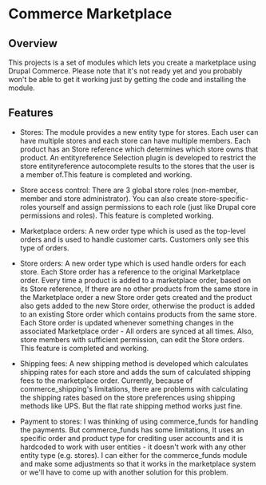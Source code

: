 Commerce Marketplace
====================

Overview
--------
This projects is a set of modules which lets you create a marketplace using
Drupal Commerce. Please note that it's not ready yet and you probably won't be
able to get it working just by getting the code and installing the module.

Features
--------
* Stores: The module provides a new entity type for stores. Each user can have
  multiple stores and each store can have multiple members. Each product has an
  Store reference which determines which store owns that product. An
  entityreference Selection plugin is developed to restrict the store
  entityreference autocomplete results to the stores that the user is a member
  of.This feature is completed and working.

* Store access control: There are 3 global store roles (non-member, member and
  store administrator). You can also create store-specific-roles yourself and
  assign permissions to each role (just like Drupal core permissions and
  roles). This feature is completed working.

* Marketplace orders: A new order type which is used as the top-level orders and
  is used to handle customer carts. Customers only see this type of orders.

* Store orders: A new order type which is used handle orders for each store.
  Each Store order has a reference to the original Marketplace order. Every time
  a product is added to a marketplace order, based on its Store reference, If
  there are no other products from the same store in the Marketplace order a new
  Store order gets created and the product also gets added to the new Store
  order, otherwise the product is added to an existing Store order which contains
  products from the same store. Each Store order is updated whenever something
  changes in the associated Marketplace order - All orders are synced at all
  times. Also, store members with sufficient permission, can edit the Store
  orders. This feature is completed and working.

* Shipping fees: A new shipping method is developed which calculates shipping
  rates for each store and adds the sum of calculated shipping fees to the
  marketplace order. Currently, because of commerce_shipping's limitations,
  there are problems with calculating the shipping rates based on the store
  preferences using shipping methods like UPS. But the flat rate shipping method
  works just fine.

* Payment to stores: I was thinking of using commerce_funds for handling the
  payments. But commerce_funds has some limitations, It uses an specific order
  and product type for crediting user accounts and it is hardcoded to work with
  user entities - it doesn't work with any other entity type (e.g. stores).
  I can either for the commerce_funds module and make some adjustments so that
  it works in the marketplace system or we'll have to come up with another
  solution for this problem.

